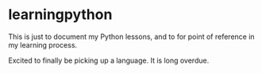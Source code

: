 # learningpython
This is just to document my Python lessons, and to for point of reference in my learning process. 

Excited to finally be picking up a language. It is long overdue. 
